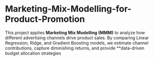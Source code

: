 # Marketing-Mix-Modelling-for-Product-Promotion
This project applies **Marketing Mix Modelling (MMM)** to analyze how different advertising channels drive product sales. By comparing Linear Regression, Ridge, and Gradient Boosting models, we estimate channel contributions, capture diminishing returns, and provide **data-driven budget allocation strategies
